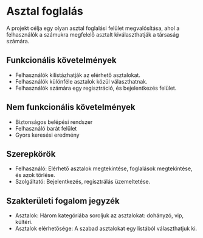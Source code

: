 # Asztal foglalás
A projekt célja egy olyan asztal foglalási felület megvalósítása, ahol a felhasználók a számukra megfelelő asztalt kiválaszthatják a társaság számára.
## Funkcionális követelmények
- Felhasználók kilistázhatják az elérhető asztalokat.
- Felhasználók különféle asztalok közül választhatnak.
- Felhasználók számára egy regisztráció, és bejelentkezés felület.

## Nem funkcionális követelmények
- Biztonságos belépési rendszer
- Felhasználó barát felület
- Gyors keresési eredmény

## Szerepkörök
- Felhasználó: Elérhető asztalok megtekintése, foglalások megtekintése, és azok törlése.
- Szolgáltató: Bejelentkezés, regisztrálás üzemeltetése.

## Szakterületi fogalom jegyzék
- Asztalok: Három kategóriába soroljuk az asztalokat: dohányzó, vip, kültéri.
- Asztalok elérhetősége: A szabad asztalokat egy listából választhatjuk ki.
